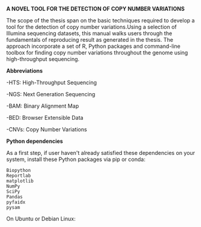 **A NOVEL TOOL FOR THE DETECTION OF COPY NUMBER VARIATIONS**

The scope of the thesis span on the basic techniques required to develop a tool for the detection of copy number variations.Using a selection of Illumina sequencing datasets, this manual walks users through the fundamentals of reproducing result as generated in the thesis. The approach incorporate a set of R, Python packages and command-line toolbox for finding copy number variations throughout the genome using high-throughput sequencing.

**Abbreviations**

-HTS: High-Throughput Sequencing

-NGS: Next Generation Sequencing

-BAM: Binary Alignment Map

-BED: Browser Extensible Data

-CNVs: Copy Number Variations

**Python dependencies**

As a first step, if user haven't already satisfied these dependencies on your system, install these Python packages via pip or conda:

    Biopython
    Reportlab
    matplotlib
    NumPy
    SciPy
    Pandas
    pyfaidx
    pysam

On Ubuntu or Debian Linux:
